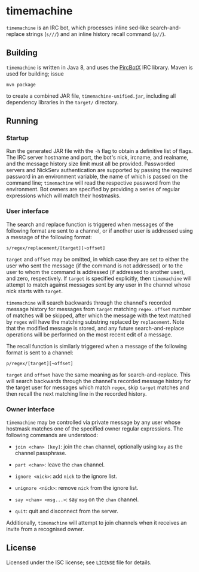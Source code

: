 # timemachine

`timemachine` is an IRC bot, which processes inline sed-like search-and-replace
strings (`s///`) and an inline history recall command (`p//`).

## Building

`timemachine` is written in Java 8, and uses the
[PircBotX](https://github.com/pircbotx/pircbotx) IRC library. Maven is used for
building; issue

```
mvn package
```

to create a combined JAR file, `timemachine-unified.jar`, including
all dependency libraries in the `target/` directory.

## Running

### Startup

Run the generated JAR file with the `-h` flag to obtain a definitive list of
flags. The IRC server hostname and port, the bot's nick, ircname, and realname,
and the message history size limit must all be provided. Passworded servers
and NickServ authentication are supported by passing the required password
in an environment variable, the name of which is passed on the command line;
`timemachine` will read the respective password from the environment. Bot
owners are specified by providing a series of regular expressions which will
match their hostmasks.

### User interface

The search and replace function is triggered when messages of the
following format are sent to a channel, or if another user is
addressed using a message of the following format:

```
s/regex/replacement/[target][~offset]
```

`target` and `offset` may be omitted, in which case they are set to either the
user who sent the message (if the command is not addressed) or to the user
to whom the command is addressed (if addressed to another user), and zero,
respectively. If `target` is specified explicitly, then `timemachine` will
attempt to match against messages sent by any user in the channel whose nick
starts with `target`.

`timemachine` will search backwards through the channel's recorded message
history for messages from `target` matching `regex`. `offset` number of matches
will be skipped, after which the message with the text matched by `regex` will
have the matching substring replaced by `replacement`. Note that the modified
message is stored, and any future search-and-replace operations will be
performed on the most recent edit of a message.

The recall function is similarly triggered when a message of the following
format is sent to a channel:

```
p/regex/[target][~offset]
```

`target` and `offset` have the same meaning as for search-and-replace. This will
search backwards through the channel's recorded message history for the target
user for messages which match `regex`, skip `target` matches and then recall the
next matching line in the recorded history.

### Owner interface

`timemachine` may be controlled via private message by any user whose hostmask
matches one of the specified owner regular expressions. The following commands
are understood:

- `join <chan> [key]`: join the `chan` channel, optionally using `key` as the
channel passphrase.

- `part <chan>`: leave the `chan` channel.

- `ignore <nick>`: add `nick` to the ignore list.

- `unignore <nick>`: remove `nick` from the ignore list.

- `say <chan> <msg...>`: say `msg` on the `chan` channel.

- `quit`: quit and disconnect from the server.

Additionally, `timemachine` will attempt to join channels when it receives an
invite from a recognised owner.

## License

Licensed under the ISC license; see `LICENSE` file for details.
